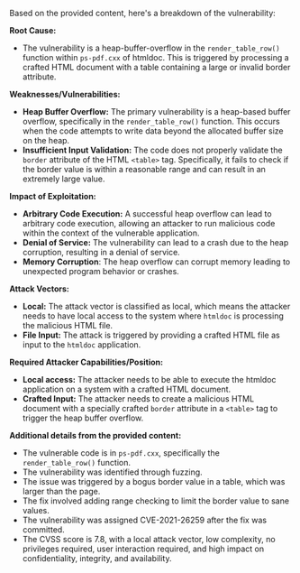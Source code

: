 Based on the provided content, here's a breakdown of the vulnerability:

**Root Cause:**

*   The vulnerability is a heap-buffer-overflow in the `render_table_row()` function within `ps-pdf.cxx` of htmldoc. This is triggered by processing a crafted HTML document with a table containing a large or invalid border attribute.

**Weaknesses/Vulnerabilities:**

*   **Heap Buffer Overflow:** The primary vulnerability is a heap-based buffer overflow, specifically in the `render_table_row()` function. This occurs when the code attempts to write data beyond the allocated buffer size on the heap.
*   **Insufficient Input Validation:** The code does not properly validate the `border` attribute of the HTML `<table>` tag. Specifically, it fails to check if the border value is within a reasonable range and can result in an extremely large value.

**Impact of Exploitation:**

*   **Arbitrary Code Execution:**  A successful heap overflow can lead to arbitrary code execution, allowing an attacker to run malicious code within the context of the vulnerable application.
*   **Denial of Service:** The vulnerability can lead to a crash due to the heap corruption, resulting in a denial of service.
*  **Memory Corruption**: The heap overflow can corrupt memory leading to unexpected program behavior or crashes.

**Attack Vectors:**

*   **Local:** The attack vector is classified as local, which means the attacker needs to have local access to the system where `htmldoc` is processing the malicious HTML file.
*   **File Input:** The attack is triggered by providing a crafted HTML file as input to the `htmldoc` application.

**Required Attacker Capabilities/Position:**

*   **Local access:** The attacker needs to be able to execute the htmldoc application on a system with a crafted HTML document.
*   **Crafted Input:** The attacker needs to create a malicious HTML document with a specially crafted `border` attribute in a `<table>` tag to trigger the heap buffer overflow.

**Additional details from the provided content:**

*   The vulnerable code is in `ps-pdf.cxx`, specifically the `render_table_row()` function.
*   The vulnerability was identified through fuzzing.
*   The issue was triggered by a bogus border value in a table, which was larger than the page.
*   The fix involved adding range checking to limit the border value to sane values.
*   The vulnerability was assigned CVE-2021-26259 after the fix was committed.
*   The CVSS score is 7.8, with a local attack vector, low complexity, no privileges required, user interaction required, and high impact on confidentiality, integrity, and availability.